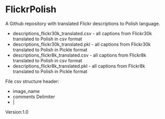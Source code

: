 # FlickrPolish
A Github repository with translated Flickr descriptions to Polish language.
- descriptions_flickr30k_translated.csv - all captions from Flickr30k translated to Polish in csv format
- descriptions_flickr30k_translated.pkl - all captions from Flickr30k translated to Polish in Pickle format
- descriptions_flickr8k_translated.csv - all captions from Flickr8k translated to Polish in csv format
- descriptions_flickr8k_translated.pkl - all captions from Flickr8k translated to Polish in Pickle format

File csv structure header:
- image_name
- comments
Delimiter
- |

Version:1.0
